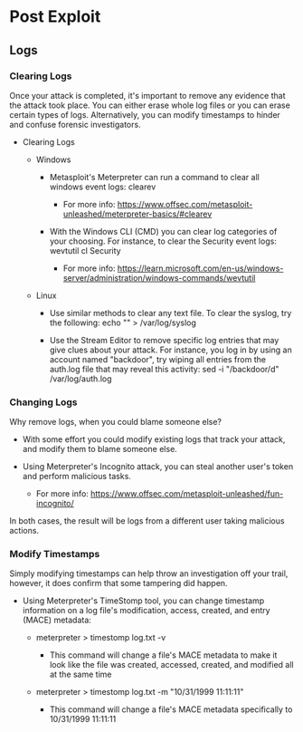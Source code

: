 # Post Exploit

## Logs

### Clearing Logs

Once your attack is completed, it's important to remove any evidence that the attack took place. You can either erase whole log files or you can erase certain types of logs. Alternatively, you can modify timestamps to hinder and confuse forensic investigators.

- Clearing Logs

    - Windows

        - Metasploit's Meterpreter can run a command to clear all windows event logs: clearev

            - For more info: https://www.offsec.com/metasploit-unleashed/meterpreter-basics/#clearev

        - With the Windows CLI (CMD) you can clear log categories of your choosing. For instance, to clear the Security event logs: wevtutil cl Security

            - For more info: https://learn.microsoft.com/en-us/windows-server/administration/windows-commands/wevtutil

    - Linux

        - Use similar methods to clear any text file. To clear the syslog, try the following: echo "" > /var/log/syslog

        - Use the Stream Editor to remove specific log entries that may give clues about your attack. For instance, you log in by using an account named "backdoor", try wiping all entries from the auth.log file that may reveal this activity: sed -i "/backdoor/d" /var/log/auth.log

### Changing Logs

Why remove logs, when you could blame someone else?

- With some effort you could modify existing logs that track your attack, and modify them to blame someone else.

- Using Meterpreter's Incognito attack, you can steal another user's token and perform malicious tasks.

    - For more info: https://www.offsec.com/metasploit-unleashed/fun-incognito/

In both cases, the result will be logs from a different user taking malicious actions.

### Modify Timestamps

Simply modifying timestamps can help throw an investigation off your trail, however, it does confirm that some tampering did happen.

- Using Meterpreter's TimeStomp tool, you can change timestamp information on a log file's modification, access, created, and entry (MACE) metadata: 
    
    - meterpreter > timestomp log.txt -v

        - This command will change a file's MACE metadata to make it look like the file was created, accessed, created, and modified all at the same time

    - meterpreter > timestomp log.txt -m "10/31/1999 11:11:11"

        - This command will change a file's MACE metadata specifically to 10/31/1999 11:11:11

